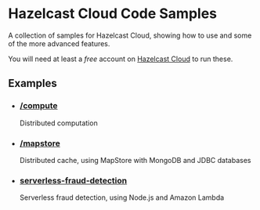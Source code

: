 <h1>Hazelcast Cloud Code Samples</h1>

A collection of samples for Hazelcast Cloud, showing how to use and some of the more advanced features.

You will need at least a *free* account on [Hazelcast Cloud](https://cloud.hazelcast.com/) to run these.

<h2>Examples</h2>

- <h3><a href="https://github.com/hazelcast/hazelcast-cloud-code-samples/tree/master/compute">/compute</a></h3>
        Distributed computation

- <h3><a href="https://github.com/hazelcast/hazelcast-cloud-code-samples/tree/master/mapstore">/mapstore</a></h3>
        Distributed cache, using MapStore with MongoDB and JDBC databases
        
- <h3><a href="https://github.com/hazelcast/hazelcast-cloud-code-samples/tree/master/serverless-fraud-detection">serverless-fraud-detection</a></h3>
        Serverless fraud detection, using Node.js and Amazon Lambda        
